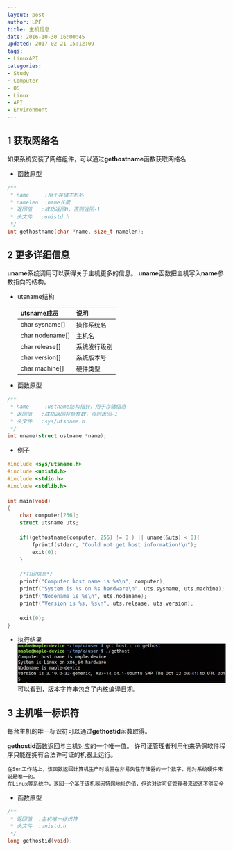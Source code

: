 ```yaml
---
layout: post
author: LPF
title: 主机信息
date: 2016-10-30 16:00:45
updated: 2017-02-21 15:12:09
tags:
- LinuxAPI
categories:
- Study
- Computer
- OS
- Linux
- API
- Environment
---
```

## 1 获取网络名

如果系统安装了网络组件，可以通过**gethostname**函数获取网络名

- 函数原型

```c
/**
 * name     :用于存储主机名
 * namelen  :name长度
 * 返回值   :成功返回0，否则返回-1
 * 头文件   :unistd.h
 */
int gethostname(char *name, size_t namelen);
```

## 2 更多详细信息

**uname**系统调用可以获得关于主机更多的信息。
**uname**函数把主机写入**name**参数指向的结构。

- utsname结构

    |   utsname成员   |     说明     |
    |-----------------|--------------|
    | char sysname[]  | 操作系统名   |
    | char nodename[] | 主机名       |
    | char release[]  | 系统发行级别 |
    | char version[]  | 系统版本号   |
    | char machine[]  | 硬件类型     |

- 函数原型

```c
/**
 * name     :ustname结构指针，用于存储信息
 * 返回值   :成功返回非负整数，否则返回-1
 * 头文件   :sys/utsname.h
 */
int uname(struct ustname *name);
```

- 例子

```c
#include <sys/utsname.h>
#include <unistd.h>
#include <stdio.h>
#include <stdlib.h>

int main(void)
{
    char computer[256];
    struct utsname uts;

    if((gethostname(computer, 255) != 0 ) || uname(&uts) < 0){
        fprintf(stderr, "Could not get host information!\n");
        exit(0);
    }

    /*打印信息*/
    printf("Computer host name is %s\n", computer);
    printf("System is %s on %s hardware\n", uts.sysname, uts.machine);
    printf("Nodename is %s\n", uts.nodename);
    printf("Version is %s, %s\n", uts.release, uts.version);

    exit(0);
}
```

- 执行结果
    ![执行结果](../post_img/5815a910ab644162e10045dc)
    可以看到，版本字符串包含了内核编译日期。    

## 3 主机唯一标识符

每台主机的唯一标识符可以通过**gethostid**函数取得。

**gethostid**函数返回与主机对应的一个唯一值。
许可证管理者利用他来确保软件程序只能在拥有合法许可证的机器上运行。

    在Sun工作站上，该函数返回计算机生产时设置在非易失性存储器的一个数字，他对系统硬件来说是唯一的。
    在Linux等系统中，返回一个基于该机器因特网地址的值，但这对许可证管理者来说还不够安全


- 函数原型

```c
/**
 * 返回值  :主机唯一标识符
 * 头文件  :unistd.h
 */
long gethostid(void);
```

